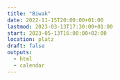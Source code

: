```yaml
---
title: "Biwak"
date: 2022-11-15T20:00:00+01:00
lastmod: 2023-03-13T17:30:00+01:00
start: 2023-05-13T16:00:00+02:00
location: platz
draft: false
outputs:
  - html
  - calendar
---
```

